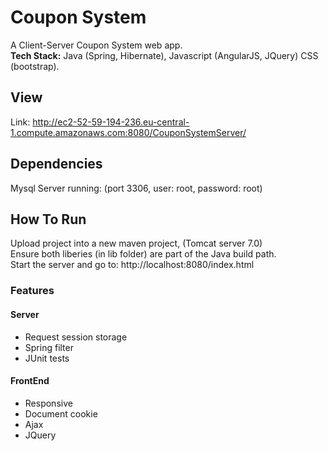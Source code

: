 # Coupon System
A Client-Server Coupon System web app.  
**Tech Stack:** Java (Spring, Hibernate), Javascript (AngularJS, JQuery) CSS (bootstrap).

## View
Link: http://ec2-52-59-194-236.eu-central-1.compute.amazonaws.com:8080/CouponSystemServer/

## Dependencies
Mysql Server running: (port 3306, user: root, password: root)

## How To Run
Upload project into a new maven project, (Tomcat server 7.0)  
Ensure both liberies (in lib folder) are part of the Java build path.  
Start the server and go to: http://localhost:8080/index.html


### Features
#### Server
* Request session storage
* Spring filter
* JUnit tests
#### FrontEnd
* Responsive
* Document cookie
* Ajax
* JQuery
